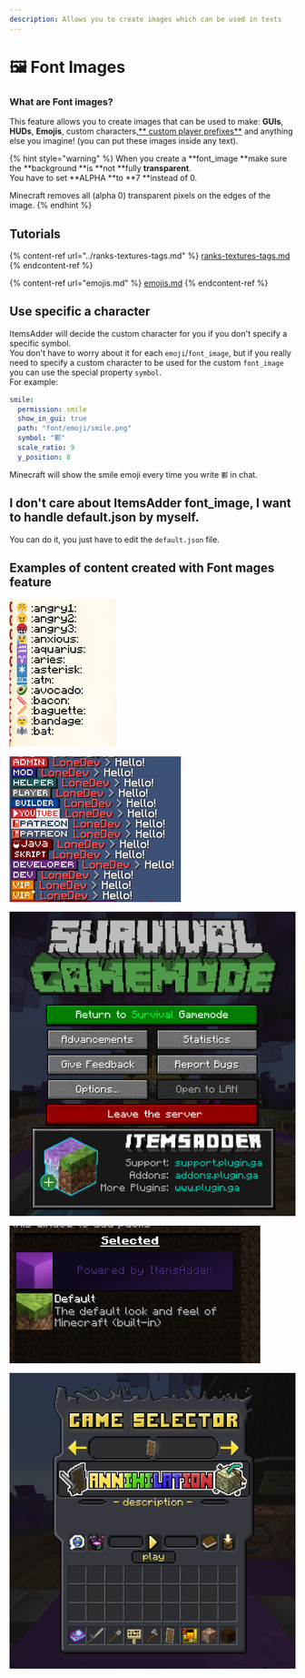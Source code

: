 ```yaml
---
description: Allows you to create images which can be used in texts
---
```


# 🖼 Font Images

### What are Font images?

This feature allows you to create images that can be used to make:  **GUIs**, **HUDs**, **Emojis**, custom characters,[** custom player prefixes**](../ranks-textures-tags.md) and anything else you imagine! (you can put these images inside any text).

{% hint style="warning" %}
When you create a **font\_image **make sure the **background **is **not **fully **transparent**.\
You have to set **ALPHA **to **7 **instead of 0.

Minecraft removes all (alpha 0) transparent pixels on the edges of the image.
{% endhint %}

## Tutorials

{% content-ref url="../ranks-textures-tags.md" %}
[ranks-textures-tags.md](../ranks-textures-tags.md)
{% endcontent-ref %}

{% content-ref url="emojis.md" %}
[emojis.md](emojis.md)
{% endcontent-ref %}

## Use specific a character

ItemsAdder will decide the custom character for you if you don't specify a specific symbol.\
You don't have to worry about it for each `emoji`/`font_image`, but if you really need to specify a custom character to be used for the custom `font_image` you can use the special property `symbol`.\
For example:

```yaml
smile:
  permission: smile
  show_in_gui: true
  path: "font/emoji/smile.png"
  symbol: "鄿"
  scale_ratio: 9
  y_position: 8
```

Minecraft will show the smile emoji every time you write `鄿` in chat.

## I don't care about ItemsAdder font\_image, I want to handle default.json by myself.

You can do it, you just have to edit the `default.json` file.

## Examples of content created with Font mages feature

![](<../../../../.gitbook/assets/immagine (106).png>)

![](<../../../../.gitbook/assets/image (27) (4) (1).png>)

![](<../../../../.gitbook/assets/immagine (107).png>)

![](<../../../../.gitbook/assets/immagine (108).png>)

![](<../../../../.gitbook/assets/immagine (109).png>)
